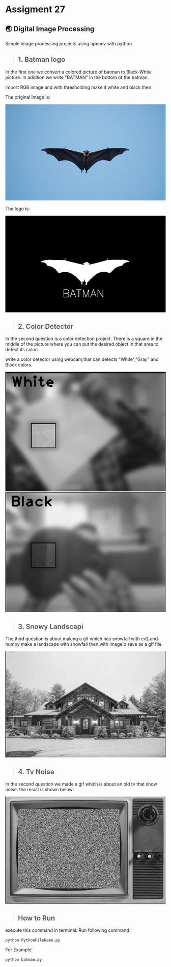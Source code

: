 # Assigment 27

## 🌏 Digital Image Processing
Simple image processing projects using opencv with python

>## 1. Batman logo 

In the first one we convert a colored picture of batman to Black-Whtie picture. In addition we write "BATMAN" in the bottom of the batman.

import RGB image and with thresholding make it white and black then

The original image is:

![Batman](https://github.com/HosseinPashapour/Assignment_27/blob/main/Batman/Batman.jpg)

The logo is:

![Batman](https://github.com/HosseinPashapour/Assignment_27/blob/main/Batman/New_Batman.jpg)

>## 2. Color Detector 

In the second question is a color detection project. There is a square in the middle of the picture where you can put the desired object in that area to detect its color:

write a color detector using webcam,that can detects "White","Gray" and Black colors.

![White](https://github.com/HosseinPashapour/Assignment_27/blob/main/Color_Detector/White.png)
![Black](https://github.com/HosseinPashapour/Assignment_27/blob/main/Color_Detector/Black.png)


>## 3. Snowy Landscapi

The third question is about making a gif which has snowfall with cv2 and numpy make a landscape with snowfall then
with imageio save as a gif file.

![Snow_Fall](https://github.com/HosseinPashapour/Assignment_27/blob/main/Snow_Fall/Snow.png)

>## 4. Tv Noise
In the second question we made a gif which is about an old tv that show noise. the result is shown below:

![Tv_Noic](https://github.com/HosseinPashapour/Assignment_27/blob/main/Tv_Noic/Tv.png)

>## How to Run
execute this command in terminal:
Run following command :
```
python PythonFileName.py
```
For Example:
```
python batman.py
```
